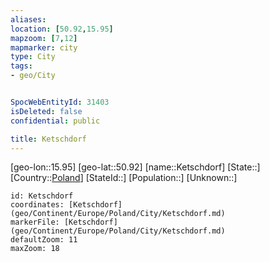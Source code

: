 ```yaml
---
aliases: 
location: [50.92,15.95]
mapzoom: [7,12] 
mapmarker: city 
type: City
tags:
- geo/City


SpocWebEntityId: 31403
isDeleted: false
confidential: public

title: Ketschdorf
---
```

[geo-lon::15.95]
[geo-lat::50.92]
[name::Ketschdorf]
[State::]
[Country::[Poland](geo/Continent/Europe/Poland.md)]
[StateId::]
[Population::]
[Unknown::]


```leaflet
id: Ketschdorf
coordinates: [Ketschdorf](geo/Continent/Europe/Poland/City/Ketschdorf.md)
markerFile: [Ketschdorf](geo/Continent/Europe/Poland/City/Ketschdorf.md)
defaultZoom: 11 
maxZoom: 18
```


